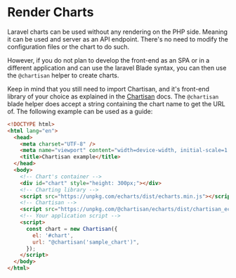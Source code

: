 # Render Charts

Laravel charts can be used without any rendering on the PHP side. Meaning it can be used and server as an API endpoint. There's no need to modify the configuration files or the chart to do such.

However, if you do not plan to develop the front-end as an SPA or in a different application and can use the
laravel Blade syntax, you can then use the `@chartisan` helper to create charts.

Keep in mind that you still need to import Chartisan, and it's front-end library of your choice as explained in the [Chartisan](https://chartisan.dev) docs. The `@chartisan` blade helper does accept a string containing the
chart name to get the URL of. The following example can be used as a guide:

```html
<!DOCTYPE html>
<html lang="en">
  <head>
    <meta charset="UTF-8" />
    <meta name="viewport" content="width=device-width, initial-scale=1.0" />
    <title>Chartisan example</title>
  </head>
  <body>
    <!-- Chart's container -->
    <div id="chart" style="height: 300px;"></div>
    <!-- Charting library -->
    <script src="https://unpkg.com/echarts/dist/echarts.min.js"></script>
    <!-- Chartisan -->
    <script src="https://unpkg.com/@chartisan/echarts/dist/chartisan_echarts.js"></script>
    <!-- Your application script -->
    <script>
      const chart = new Chartisan({
        el: '#chart',
        url: "@chartisan('sample_chart')",
      });
    </script>
  </body>
</html>
```
